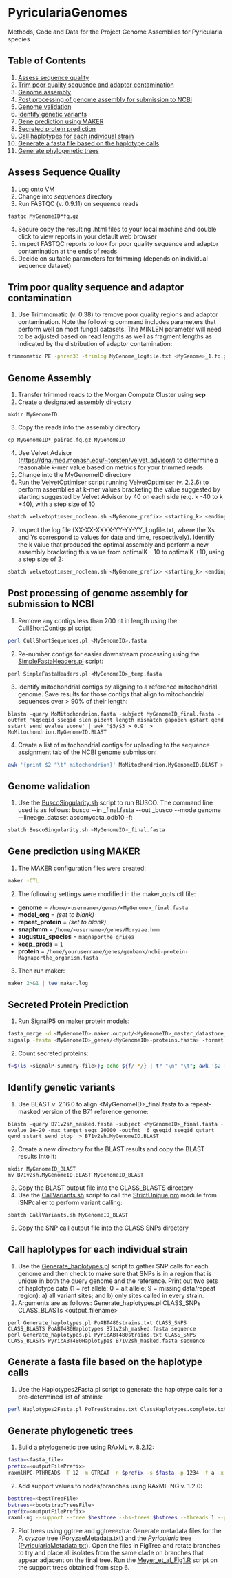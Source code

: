 # PyriculariaGenomes
Methods, Code and Data for the Project Genome Assemblies for Pyricularia species
## Table of Contents
1. [Assess sequence quality](#assess-sequence-quality)
2. [Trim poor quality sequence and adaptor contamination](#trim-poor-quality-sequence-and-adaptor-contamination)
3. [Genome assembly](#genome-assembly)
4. [Post processing of genome assembly for submission to NCBI](#post-processing-of-genome-assembly-for-submission-to-ncbi)
5. [Genome validation](#genome-validation)
6. [Identify genetic variants](#identify-genetic-variants)
7. [Gene prediction using MAKER](#gene-prediction-using-maker)
8. [Secreted protein prediction](#secreted-protein-prediction)
9. [Call haplotypes for each individual strain](#call-haplotypes-for-each-individual-strain)
10. [Generate a fasta file based on the haplotype calls](#generate-a-fasta-file-based-on-the-haplotype-calls)
11. [Generate phylogenetic trees](#generate-phylogenetic-trees)

## Assess Sequence Quality
1. Log onto VM
2. Change into *sequences* directory
3. Run FASTQC (v. 0.9.11) on sequence reads
```
fastqc MyGenomeID*fq.gz
```
4. Secure copy the resulting .html files to your local machine and double click to view reports in your default web browser
5. Inspect FASTQC reports to look for poor quality sequence and adaptor contamination at the ends of reads
6. Decide on suitable parameters for trimming (depends on individual sequence dataset)

## Trim poor quality sequence and adaptor contamination
1. Use Trimmomatic (v. 0.38) to remove poor quality regions and adaptor contamination. Note the following command includes parameters that perform well on most fungal datasets. The MINLEN parameter will need to be adjusted based on read lengths as well as fragment lengths as indicated by the distribution of adaptor contamination:
```bash
trimmomatic PE -phred33 -trimlog MyGenome_logfile.txt <MyGenome>_1.fq.gz <MyGenome>_2.fq.gz <MyGenome>_1_paired.fq <MyGenome>_1_unpaired.fq <MyGenome>_2_paired.fq <MyGenome>_2_unpaired.fq ILLUMINACLIP<path/to/adaptors.fasta>:2:30:10 SLIDINGWINDOW:20:20 MINLEN:120
```
## Genome Assembly
1. Transfer trimmed reads to the Morgan Compute Cluster using **scp**
2. Create a designated assembly directory
```
mkdir MyGenomeID
```
3. Copy the reads into the assembly directory
```
cp MyGenomeID*_paired.fq.gz MyGenomeID
```
4. Use Velvet Advisor (https://dna.med.monash.edu/~torsten/velvet_advisor/) to determine a reasonable k-mer value based on metrics for your trimmed reads
5. Change into the MyGenomeID directory
6. Run the [VelvetOptimiser](/scripts/velvetoptimiser_noclean.sh) script running VelvetOptimiser (v. 2.2.6) to perform assemblies at k-mer values bracketing the value suggested by  starting suggested by Velvet Advisor by 40 on each side (e.g. k -40 to k +40), with a step size of 10
```bash
sbatch velvetoptimser_noclean.sh <MyGenome_prefix> <starting_k> <ending_k> 10
```
7. Inspect the log file (XX-XX-XXXX-YY-YY-YY_Logfile.txt, where the Xs and Ys correspond to values for date and time, respectively). Identify the k value that produced the optimal assembly and perform a new assembly bracketing this value from optimalK - 10 to optimalK +10, using a step size of 2:
```bash
sbatch velvetoptimser_noclean.sh <MyGenome_prefix> <starting_k> <ending_k> 2
```
## Post processing of genome assembly for submission to NCBI
1. Remove any contigs less than 200 nt in length using the [CullShortContigs.pl](/scripts/CullShortContigs.pl) script:
```bash
perl CullShortSequences.pl <MyGenomeID>.fasta
```
2. Re-number contigs for easier downstream processing using the [SimpleFastaHeaders.pl](/scripts/SimpleFastaHeaders.pl) script:
```
perl SimpleFastaHeaders.pl <MyGenomeID>_temp.fasta
```
3. Identify mitochondrial contigs by aligning to a reference mitochondrial genome. Save results for those contigs that align to mitochondrial sequences over > 90% of their length:
```
blastn -query MoMitochondrion.fasta -subject MyGenomeID_final.fasta -outfmt '6qseqid sseqid slen pident length mismatch gapopen qstart qend sstart send evalue score' | awk '$5/$3 > 0.9' > MoMitochondrion.MyGenomeID.BLAST
```
4. Create a list of mitochondrial contigs for uploading to the sequence assignment tab of the NCBI genome submission:
```bash
awk '{print $2 "\t" mitochondrion}' MoMitochondrion.MyGenomeID.BLAST > MyGenomeID_mitochondrial.csv
```
## Genome validation
1. Use the [BuscoSingularity.sh](/scripts/BuscoSingularity.sh) script to run BUSCO. The command line used is as follows: busco --in <MyGenome>_final.fasta --out <MyGenome>_busco --mode genome --lineage_dataset ascomycota_odb10 -f:
```bash
sbatch BuscoSingularity.sh <MyGenomeID>_final.fasta
```
## Gene prediction using MAKER
1. The MAKER configuration files were created:
```bash
maker -CTL
```
2. The following settings were modified in the maker_opts.ctl file:
- **genome** = `/home/<username>/genes/<MyGenome>_final.fasta`
- **model_org** = *(set to blank)*
- **repeat_protein** = *(set to blank)*
- **snaphmm** = `/home/<username>/genes/Moryzae.hmm`
- **augustus_species** = `magnaporthe_grisea`
- **keep_preds** = `1`
- **protein** = `/home/yourusername/genes/genbank/ncbi-protein-Magnaporthe_organism.fasta`

3. Then run maker:
```bash
maker 2>&1 | tee maker.log
```
## Secreted Protein Prediction
1. Run SignalP5 on maker protein models:
```bash
fasta_merge -d <MyGenomeID>.maker.output/<MyGenomeID>_master_datastore_index.log -o <MyGenomeID>_genes
signalp -fasta <MyGenomeID>_genes/<MyGenomeID>-proteins.fasta> -format short -prefix <MyGenomeID>
```
2. Count secreted proteins:
```bash
f=$(ls <signalP-summary-file>); echo ${f/_*/} | tr "\n" "\t"; awk '$2 ~ /^SP/' $f |  wc -l
```
## Identify genetic variants
1. Use BLAST v. 2.16.0 to align \<MyGenomeID\>_final.fasta to a repeat-masked version of the B71 reference genome:
```
blastn -query B71v2sh_masked.fasta -subject <MyGenomeID>_final.fasta -evalue 1e-20 -max_target_seqs 20000 -outfmt '6 qseqid sseqid qstart qend sstart send btop' > B71v2sh.MyGenomeID.BLAST
```
2. Create a new directory for the BLAST results and copy the BLAST results into it:
```
mkdir MyGenomeID_BLAST
mv B71v2sh.MyGenomeID.BLAST MyGenomeID_BLAST
```
3. Copy the BLAST output file into the CLASS_BLASTS directory
4. Use the [CallVariants.sh](/scripts/CallVariants.sh) script to call the [StrictUnique.pm](/scripts/StrictUnique.pm) module from iSNPcaller to perform variant calling:
```
sbatch CallVariants.sh MyGenomeID_BLAST
```
5. Copy the SNP call output file into the CLASS SNPs directory

## Call haplotypes for each individual strain
1. Use the [Generate_haplotypes.pl](/scripts/Generate_haplotypes.pl) script to gather SNP calls for each genome and then check to make sure that SNPs is in a region that is unique in both the query genome and the reference. Print out two sets of haplotype data (1 = ref allele; 0 = alt allele; 9 = missing data/repeat region): a) all variant sites; and b) only sites called in every strain.
2. Arguments are as follows:
Generate_haplotypes.pl <strain-list> CLASS_SNPs CLASS_BLASTs <output_filename> <reference-sequence> <sequence-prefix>
```
perl Generate_haplotypes.pl PoABT480strains.txt CLASS_SNPS CLASS_BLASTS PoABT480Haplotypes B71v2sh_masked.fasta sequence
perl Generate_haplotypes.pl PyricABT480strains.txt CLASS_SNPS CLASS_BLASTS PyricABT480Haplotypes B71v2sh_masked.fasta sequence
```
## Generate a fasta file based on the haplotype calls
1. Use the Haplotypes2Fasta.pl script to generate the haplotype calls for a pre-determined list of strains:
```bash
perl Haplotypes2Fasta.pl PoTreeStrains.txt ClassHaplotypes.complete.txt
```
## Generate phylogenetic trees
1. Build a phylogenetic tree using RAxML v. 8.2.12:
```bash
fasta=<fasta_file>
prefix=<outputFilePrefix>
raxmlHPC-PTHREADS -T 12 -m GTRCAT -n $prefix -s $fasta -p 1234 -f a -x 4321 -# autoMRE
```
2. Add support values to nodes/branches using RAxML-NG v. 1.2.0:
```bash
besttree=<bestTreeFile>
bstrees=<bootstrapTreesFile>
prefix=<outputFilePrefix>
raxml-ng --support --tree $besttree --bs-trees $bstrees --threads 1 --prefix $prefix
```
7. Plot trees using ggtree and ggtreeextra:
Generate metadata files for the _P. oryzae_ tree ([PoryzaeMetadata.txt](/data/TreeBuilding/PoryzaeMetadata.txt)) and the _Pyricularia_ tree ([PyriculariaMetadata.txt](/data/TreeBuilding/PyriculariaMetadata.txt)). Open the files in FigTree and rotate branches to try and place all isolates from the same clade on branches that appear adjacent on the final tree. Run the [Meyer_et_al_Fig1.R](/scripts/Meyer_et_al_Fig1.R) script on the support trees obtained from step 6.

